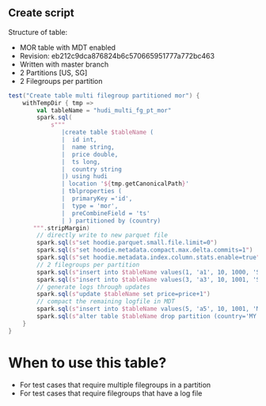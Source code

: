 ## Create script

Structure of table:
- MOR table with MDT enabled
- Revision: eb212c9dca876824b6c570665951777a772bc463
- Written with master branch 
- 2 Partitions [US, SG]
- 2 Filegroups per partition

```scala
test("Create table multi filegroup partitioned mor") {
    withTempDir { tmp =>
        val tableName = "hudi_multi_fg_pt_mor"
        spark.sql(
            s"""
               |create table $tableName (
               |  id int,
               |  name string,
               |  price double,
               |  ts long,
               |  country string
               |) using hudi
               | location '${tmp.getCanonicalPath}'
               | tblproperties (
               |  primaryKey ='id',
               |  type = 'mor',
               |  preCombineField = 'ts'
               | ) partitioned by (country)
       """.stripMargin)
        // directly write to new parquet file
        spark.sql(s"set hoodie.parquet.small.file.limit=0")
        spark.sql(s"set hoodie.metadata.compact.max.delta.commits=1")
        spark.sql(s"set hoodie.metadata.index.column.stats.enable=true")
        // 2 filegroups per partition
        spark.sql(s"insert into $tableName values(1, 'a1', 10, 1000, 'SG'),(2, 'a2', 10, 1000, 'US')")
        spark.sql(s"insert into $tableName values(3, 'a3', 10, 1001, 'SG'),(4, 'a3', 10, 1001, 'US')")
        // generate logs through updates
        spark.sql(s"update $tableName set price=price+1")
        // compact the remaining logfile in MDT
        spark.sql(s"insert into $tableName values(5, 'a5', 10, 1001, 'MY')")
        spark.sql(s"alter table $tableName drop partition (country='MY')")
    }
}
```

# When to use this table?
- For test cases that require multiple filegroups in a partition
- For test cases that require filegroups that have a log file
